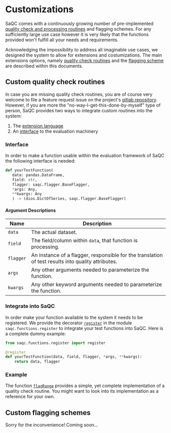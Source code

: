 # Customizations
SaQC comes with a continuously growing number of pre-implemented
[quality check and processing routines](sphinx-doc/getting_started_md/FunctionIndex.md) and 
flagging schemes. 
For any sufficiently large use case however it is very likely that the 
functions provided won't fulfill all your needs and requirements.

Acknowledging the impossibility to address all imaginable use cases, we 
designed the system to allow for extensions and costumizations. The main extensions options, namely 
[quality check routines](#custom-quality-check-routines)
and the [flagging scheme](#custom-flagging-schemes)
are described within this documents.

## Custom quality check routines
In case you are missing quality check routines, you are of course very
welcome to file a feature request issue on the project's
[gitlab repository](https://git.ufz.de/rdm-software/saqc). However, if 
you are more the "no-way-I-get-this-done-by-myself" type of person,
SaQC provides two ways to integrate custom routines into the system:
1. The [extension language](sphinx-doc/getting_started_md/GenericFunctions.md)
2. An [interface](#interface) to the evaluation machinery

### Interface
In order to make a function usable within the evaluation framework of SaQC the following interface is needed:

```python
def yourTestFunction(
   data: pandas.DataFrame,
   field: str,
   flagger: saqc.flagger.BaseFlagger,
   *args: Any,
   **kwargs: Any
   ) -> (dios.DictOfSeries, saqc.flagger.BaseFlagger)
```

#### Argument Descriptions

| Name      | Description                                                                                      |
|-----------|--------------------------------------------------------------------------------------------------|
| `data`    | The actual dataset.                                                                               |
| `field`   | The field/column within `data`, that function is processing.                              |
| `flagger` | An instance of a flagger, responsible for the translation of test results into quality attributes. |
| `args`    | Any other arguments needed to parameterize the function.                                          |
| `kwargs`  | Any other keyword arguments needed to parameterize the function.                                  |

### Integrate into SaQC
In order make your function available to the system it needs to be registered. We provide the decorator 
[`register`](saqc/functions/register.py) in the module `saqc.functions.register` to integrate your 
test functions into SaQC. Here is a complete dummy example:

```python
from saqc.functions.register import register

@register
def yourTestFunction(data, field, flagger, *args, **kwargs):
    return data, flagger
```

### Example
The function [`flagRange`](saqc/funcs/functions.py) provides a simple, yet complete implementation of 
a quality check routine. You might want to look into its implementation as a reference for your own.


## Custom flagging schemes
Sorry for the inconvenience! Coming soon...
